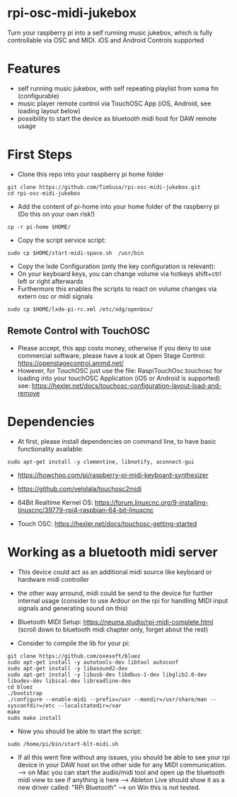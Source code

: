 # rpi-osc-midi-jukebox
Turn your raspberry pi into a self running music jukebox, which is fully controllable via OSC and MIDI. iOS and Android Controls supported 

# Features 
- self running music jukebox, with self repeating playlist from soma fm (configurable)
- music player remote control via TouchOSC App (iOS, Android, see loading layout below)
- possibility to start the device as bluetooth midi host for DAW remote usage

# First Steps
- Clone this repo into your raspberry pi home folder

``` 
git clone https://github.com/TimSusa/rpi-osc-midi-jukebox.git 
cd rpi-osc-midi-jukebox
``` 

- Add the content of pi-home into your home folder of the raspberry pi (Do this on your own risk!)
```
cp -r pi-home $HOME/
```

- Copy the script service script:
```
sudo cp $HOME/start-midi-space.sh  /usr/bin
```

- Copy the lxde Configuration (only the key configuration is relevant):
- On your keyboard keys, you can change volume via hotkeys shift+ctrl left or right afterwards
- Furthermore this enables the scripts to react on volume changes via extern osc or midi signals

``` 
sudo cp $HOME/lxde-pi-rc.xml /etc/xdg/openbox/
```  

## Remote Control with TouchOSC
- Please accept, this app costs money, otherwise if you deny to use commercial software, please have a look at Open Stage Control: https://openstagecontrol.ammd.net/
- However, for TouchOSC just use the file: RaspiTouchOsc.touchosc for loading into your touchOSC Application (iOS or Android is supported) see: https://hexler.net/docs/touchosc-configuration-layout-load-and-remove

# Dependencies
- At first, please install dependencies on command line, to have basic functionality available:

```
sudo apt-get install -y clementine, libnotify, aconnect-gui
```

- https://howchoo.com/pi/raspberry-pi-midi-keyboard-synthesizer
- https://github.com/velolala/touchosc2midi


- 64Bit Realtime Kernel OS: https://forum.linuxcnc.org/9-installing-linuxcnc/39779-rpi4-raspbian-64-bit-linuxcnc

- Touch OSC: https://hexler.net/docs/touchosc-getting-started


# Working as a bluetooth midi server
- This device could act as an additional midi source like keyboard or hardware midi controller
- the other way arround, midi could be send to the device for further internal usage (consider to use Ardour on the rpi for handling MIDI input signals and generating sound on this)
- Bluetooth MIDI Setup: https://neuma.studio/rpi-midi-complete.html (scroll down to bluetooth midi chapter only, forget about the rest)

- Consider to compile the lib for your pi:

``` 
git clone https://github.com/oxesoft/bluez
sudo apt-get install -y autotools-dev libtool autoconf
sudo apt-get install -y libasound2-dev
sudo apt-get install -y libusb-dev libdbus-1-dev libglib2.0-dev libudev-dev libical-dev libreadline-dev
cd bluez
./bootstrap
./configure --enable-midi --prefix=/usr --mandir=/usr/share/man --sysconfdir=/etc --localstatedir=/var
make
sudo make install 
``` 

- Now you should be able to start the script:

``` 
sudo /home/pi/bin/start-blt-midi.sh 
``` 

- If all this went fine without any issues, you should be able to see your rpi device in your DAW host on the other side for any MIDI communication. 
--> on Mac you can start the audio/midi tool and open up the bluetooth midi view to see if anything is here
--> Ableton Live should show it as a new driver called: "RPi Bluetooth"
--> on Win this is not tested. 
